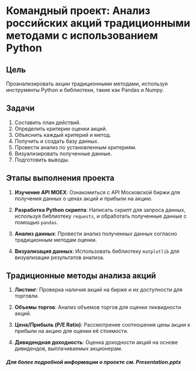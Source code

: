 # Командный проект: Анализ российских акций традиционными методами с использованием Python

## Цель
Проанализировать акции традиционными методами, используя инструменты Python и библиотеки, такие как Pandas и Numpy.

## Задачи
1. Составить план действий.
2. Определить критерии оценки акций.
3. Объяснить каждый критерий и метод.
4. Получить и создать базу данных.
5. Провести анализ по установленным критериям.
6. Визуализировать полученные данные.
7. Подготовить выводы.

## Этапы выполнения проекта

1. **Изучение API MOEX**: Ознакомиться с API Московской биржи для получения данных о ценах акций и прибыли на акцию.
   
2. **Разработка Python скрипта**: Написать скрипт для запроса данных, используя библиотеку `requests`, и обработать полученные данные с помощью `pandas`.

3. **Анализ данных**: Провести анализ полученных данных согласно традиционным методам оценки.

4. **Визуализация данных**: Использовать библиотеку `matplotlib` для визуализации результатов анализа.

## Традиционные методы анализа акций

1. **Листинг**: Проверка наличия акций на бирже и их доступности для торговли.
   
2. **Объемы торгов**: Анализ объемов торгов для оценки ликвидности акций.

3. **Цена/Прибыль (P/E Ratio)**: Рассмотрение соотношения цены акции к прибыли на акцию для оценки её стоимости.

4. **Дивидендная доходность**: Оценка доходности акций на основе дивидендов, выплачиваемых акционерам.

##### Для более подробной информации о проекте cм. Presentation.pptx
